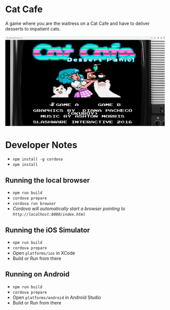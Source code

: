 # Cat Cafe

A game where you are the waitress on a Cat Cafe and have to deliver desserts to impatient cats.

![cat cafe title](./screenshot.png)

# Developer Notes

- `npm install -g cordova`
- `npm install`

## Running the local browser

- `npm run build`
- `cordova prepare`
- `cordova run browser`
- *Cordova will automatically start a browser pointing to `http://localhost:8080/index.html`*

## Running the iOS Simulator

- `npm run build`
- `cordova prepare`
- Open `platforms/ios` in XCode
- Build or Run from there

## Running on Android

- `npm run build`
- `cordova prepare`
- Open `platforms/android` in Android Studio
- Build or Run from there